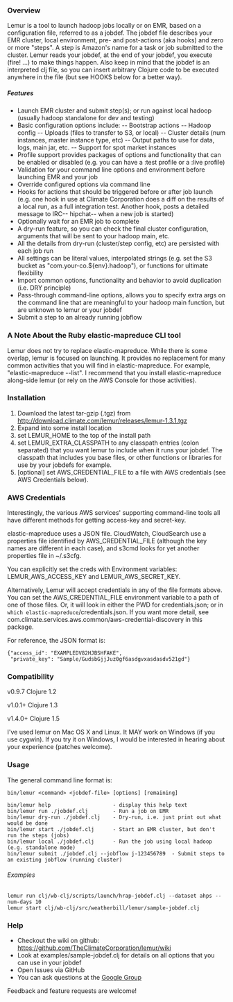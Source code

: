 ### Overview

Lemur is a tool to launch hadoop jobs locally or on EMR, based on a configuration file, referred to as a jobdef. The jobdef file describes your EMR cluster, local environment, pre- and post-actions (aka hooks) and zero or more "steps".  A step is Amazon's name for a task or job submitted to the cluster.  Lemur reads your jobdef, at the end of your jobdef, you execute (fire! ...) to make things happen.  Also keep in mind that the jobdef is an interpreted clj file, so you can insert arbitrary Clojure code to be executed anywhere in the file (but see HOOKS below for a better way).

##### Features

- Launch EMR cluster and submit step(s); or run against local hadoop (usually hadoop standalone for dev and testing)
- Basic configuration options include:
-- Bootstrap actions
-- Hadoop config
-- Uploads (files to transfer to S3, or local)
-- Cluster details (num instances, master instance type, etc)
-- Output paths to use for data, logs, main jar, etc.
-- Support for spot market instances
- Profile support provides packages of options and functionality that can be enabled or disabled (e.g. you can have a :test profile or a :live profile)
- Validation for your command line options and environment before launching EMR and your job
- Override configured options via command line
- Hooks for actions that should be triggered before or after job launch (e.g. one hook in use at Climate Corporation does a diff on the results of a local run, as a full integration test.  Another hook, posts a detailed message to IRC-- hipchat-- when a new job is started)
- Optionally wait for an EMR job to complete
- A dry-run feature, so you can check the final cluster configuration, arguments that will be sent to your hadoop main, etc.
- All the details from dry-run (cluster/step config, etc) are persisted with each job run
- All settings can be literal values, interpolated strings (e.g. set the S3 bucket as "com.your-co.${env}.hadoop"), or functions for ultimate flexibility
- Import common options, functionality and behavior to avoid duplication (i.e. DRY principle)
- Pass-through command-line options, allows you to specify extra args on the command line that are meaningful to your hadoop main function, but are unknown to lemur or your jobdef
- Submit a step to an already running jobflow

### A Note About the Ruby elastic-mapreduce CLI tool

Lemur does not try to replace elastic-mapreduce.  While there is some overlap, lemur is focused on launching.  It provides no replacement for many common activities that you will find in elastic-mapreduce.  For example, "elastic-mapreduce --list".  I recommend that you install elastic-mapreduce along-side lemur (or rely on the AWS Console for those activities).

### Installation

1. Download the latest tar-gzip (.tgz) from http://download.climate.com/lemur/releases/lemur-1.3.1.tgz
1. Expand into some install location
1. set LEMUR_HOME to the top of the install path
1. set LEMUR_EXTRA_CLASSPATH to any classpath entries (colon separated) that you want lemur to include when it runs your jobdef. The classpath that includes you base files, or other functions or libraries for use by your jobdefs for example.
1. [optional] set AWS_CREDENTIAL_FILE to a file with AWS credentials (see AWS Credentials below).

### AWS Credentials

Interestingly, the various AWS services' supporting command-line tools all have different methods for getting access-key and secret-key.

elastic-mapreduce uses a JSON file.  CloudWatch, CloudSearch use a properties file identified by AWS_CREDENTIAL_FILE (although the key names are different in each case), and s3cmd looks for yet another properties file in ~/.s3cfg.

You can explicitly set the creds with Environment variables: LEMUR_AWS_ACCESS_KEY and LEMUR_AWS_SECRET_KEY.

Alternatively, Lemur will accept credentials in any of the file formats above. You can set the AWS_CREDENTIAL_FILE environment variable to a path of one of those files.  Or, it will look in either the PWD for credentials.json; or in `which elastic-mapreduce`/credentials.json.  If you want more detail, see com.climate.services.aws.common/aws-credential-discovery in this package.

For reference, the JSON format is:

```
{"access_id": "EXAMPLEDV82HJBSHFAKE",
 "private_key": "Sample/GudsbGjjJuz0gf6asdgvxasdasdv521gd"}
```
### Compatibility

v0.9.7 Clojure 1.2

v1.0.1+ Clojure 1.3

v1.4.0+ Clojure 1.5

I've used lemur on Mac OS X and Linux.  It MAY work on Windows (if you use cygwin).  If you try it on Windows, I would be interested in hearing about your experience (patches welcome).

### Usage

The general command line format is:

```
bin/lemur <command> <jobdef-file> [options] [remaining]

bin/lemur help                    - display this help text
bin/lemur run ./jobdef.clj        - Run a job on EMR
bin/lemur dry-run ./jobdef.clj    - Dry-run, i.e. just print out what would be done
bin/lemur start ./jobdef.clj      - Start an EMR cluster, but don't run the steps (jobs)
bin/lemur local ./jobdef.clj      - Run the job using local hadoop (e.g. standalone mode)
bin/lemur submit ./jobdef.clj --jobflow j-123456789  - Submit steps to an existing jobflow (running cluster)
```
###### Examples
```
lemur run clj/wb-clj/scripts/launch/hrap-jobdef.clj --dataset ahps --num-days 10
lemur start clj/wb-clj/src/weatherbill/lemur/sample-jobdef.clj
```

### Help

- Checkout the wiki on github: https://github.com/TheClimateCorporation/lemur/wiki
- Look at examples/sample-jobdef.clj for details on all options that you can use in your jobdef
- Open Issues via GitHub
- You can ask questions at the <a href="https://groups.google.com/forum/#!forum/lemur-user">Google Group</a>

Feedback and feature requests are welcome!
